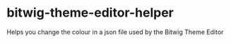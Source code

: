# bitwig-theme-editor-helper
Helps you change the colour in a json file used by the Bitwig Theme Editor
